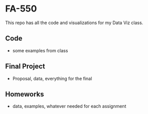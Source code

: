 # FA-550

This repo has all the code and visualizations for my Data Viz class.

## Code

 - some examples from class
 
## Final Project

 - Proposal, data, everything for the final
 
## Homeworks

 - data, examples, whatever needed for each assignment
